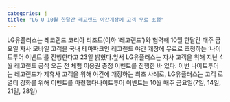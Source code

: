 ```yaml
---
categories: j
title: "LG U 10월 한달간 레고랜드 야간개장에 고객 무료 초청"
---
```

LG유플러스는 레코랜드 코리아 리조트(이하 ‘레고랜드’)와 협력해 10월 한달간 매주 금요일 자사 모바일 고객을 국내 테마파크인 레고랜드 야간 개장에 무료로 초청하는 ‘나이트투어 이벤트’를 진행한다고 23일 밝혔다.앞서 LG유플러스는 자사 고객을 위해 지난 4월 레고랜드 공식 오픈 전 체험 이용권 증정 이벤트를 진행한 바 있다. 이번 나이트투어는 레고랜드가 제휴사 고객을 위해 야간에 개장하는 최초 사례로, LG유플러스는 고객 로열티 강화를 위해 이벤트를 마련했다나이트투어 이벤트는 10월 매주 금요일(7일, 14일, 21일, 28일)